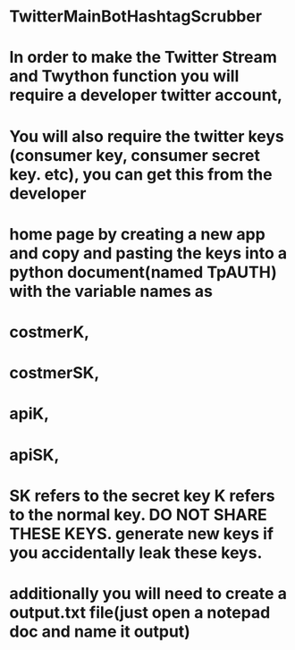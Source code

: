 # TwitterMainBotHashtagScrubber
# In order to make the Twitter Stream and Twython function you will require a developer twitter account,
# You will also require the twitter keys (consumer key, consumer secret key. etc), you can get this from the developer 
# home page by creating a new app and copy and pasting the keys into a python document(named TpAUTH) with the variable names as
# costmerK,
# costmerSK,
# apiK,
# apiSK,
# SK refers to the secret key K refers to the normal key. DO NOT SHARE THESE KEYS. generate new keys if you accidentally leak these keys.
# additionally you will need to create a output.txt file(just open a notepad doc and name it output)